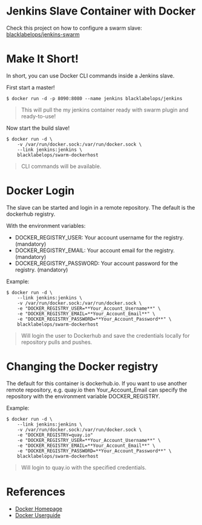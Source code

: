 # Jenkins Slave Container with Docker

Check this project on how to configure a swarm slave: [blacklabelops/jenkins-swarm](https://github.com/blacklabelops/jenkins-swarm)

# Make It Short!

In short, you can use Docker CLI commands inside a Jenkins slave.

First start a master!

~~~~
$ docker run -d -p 8090:8080 --name jenkins blacklabelops/jenkins
~~~~

> This will pull the my jenkins container ready with swarm plugin and ready-to-use!

Now start the build slave!

~~~~
$ docker run -d \
    -v /var/run/docker.sock:/var/run/docker.sock \
    --link jenkins:jenkins \
    blacklabelops/swarm-dockerhost
~~~~

> CLI commands will be available.

# Docker Login

The slave can be started and login in a remote repository. The default is the dockerhub registry.

With the environment variables:

* DOCKER_REGISTRY_USER: Your account username for the registry. (mandatory)
* DOCKER_REGISTRY_EMAIL: Your account email for the registry. (mandatory)
* DOCKER_REGISTRY_PASSWORD: Your account password for the registry. (mandatory)

Example:

~~~~
$ docker run -d \
    --link jenkins:jenkins \
    -v /var/run/docker.sock:/var/run/docker.sock \
    -e "DOCKER_REGISTRY_USER=**Your_Account_Username**" \
    -e "DOCKER_REGISTRY_EMAIL=**Your_Account_Email**" \
    -e "DOCKER_REGISTRY_PASSWORD=**Your_Account_Password**" \
    blacklabelops/swarm-dockerhost
~~~~

> Will login the user to Dockerhub and save the credentials locally for repository pulls and pushes.

# Changing the Docker registry

The default for this container is dockerhub.io. If you want to use another remote repository, e.g. quay.io then Your_Account_Email can specify the repository with the environment variable DOCKER_REGISTRY.

Example:

~~~~
$ docker run -d \
    --link jenkins:jenkins \
    -v /var/run/docker.sock:/var/run/docker.sock \
    -e "DOCKER_REGISTRY=quay.io"
    -e "DOCKER_REGISTRY_USER=**Your_Account_Username**" \
    -e "DOCKER_REGISTRY_EMAIL=**Your_Account_Email**" \
    -e "DOCKER_REGISTRY_PASSWORD=**Your_Account_Password**" \
    blacklabelops/swarm-dockerhost
~~~~

> Will login to quay.io with the specified credentials.

# References

* [Docker Homepage](https://www.docker.com/)
* [Docker Userguide](https://docs.docker.com/userguide/)
